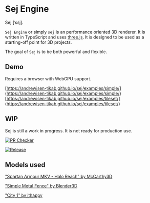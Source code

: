 # Sej Engine

Sej \[ˈsɛj\].

`Sej Engine` or simply `sej` is an performance oriented 3D renderer. It is written in TypeScript and uses [three.js](https://threejs.org/). It is designed to be used as a starting-off point for 3D projects.

The goal of `Sej` is to be both powerful and flexible.

## Demo

Requires a browser with WebGPU support.

[https://andrewisen-tikab.github.io/sej/examples/simple/](https://andrewisen-tikab.github.io/sej/examples/simple/)
[https://andrewisen-tikab.github.io/sej/examples/tileset/](https://andrewisen-tikab.github.io/sej/examples/tileset/)

## WIP

Sej is still a work in progress. It is not ready for production use.

[![PR Checker](https://github.com/andrewisen-tikab/sej/actions/workflows/pr.yml/badge.svg)](https://github.com/andrewisen-tikab/sej/actions/workflows/pr.yml)

[![Release](https://github.com/andrewisen-tikab/sej/actions/workflows/release.yml/badge.svg)](https://github.com/andrewisen-tikab/sej/actions/workflows/release.yml)

## Models used

["Spartan Armour MKV - Halo Reach" by McCarthy3D](https://sketchfab.com/3d-models/spartan-armour-mkv-halo-reach-57070b2fd9ff472c8988e76d8c5cbe66)

["Simple Metal Fence" by Blender3D](https://sketchfab.com/3d-models/simple-metal-fence-9450c03e6c074982b9f86cd73866b461)

["City 1" by ithappy](https://sketchfab.com/3d-models/city-1-55b5426840fd45f19f19efdb4293f986)
